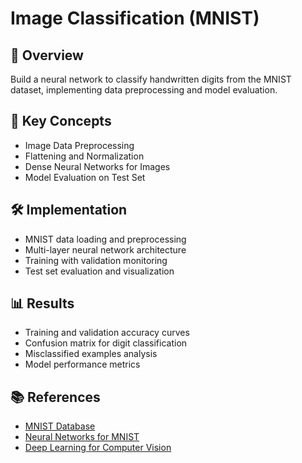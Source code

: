 # Image Classification (MNIST)

## 📌 Overview
Build a neural network to classify handwritten digits from the MNIST dataset, implementing data preprocessing and model evaluation.

## 🧠 Key Concepts
- Image Data Preprocessing
- Flattening and Normalization
- Dense Neural Networks for Images
- Model Evaluation on Test Set

## 🛠️ Implementation
- MNIST data loading and preprocessing
- Multi-layer neural network architecture
- Training with validation monitoring
- Test set evaluation and visualization

## 📊 Results
- Training and validation accuracy curves
- Confusion matrix for digit classification
- Misclassified examples analysis
- Model performance metrics

## 📚 References
- [MNIST Database](http://yann.lecun.com/exdb/mnist/)
- [Neural Networks for MNIST](https://towardsdatascience.com/image-classification-in-10-minutes-with-mnist-dataset-54c35b77a38d)
- [Deep Learning for Computer Vision](https://cs231n.github.io/) 